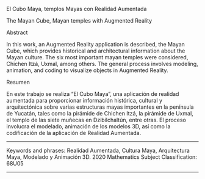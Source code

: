 El Cubo Maya, templos Mayas con Realidad Aumentada

The Mayan Cube, Mayan temples with Augmented Reality

Abstract

In this work, an Augmented Reality application is described, the Mayan Cube, which provides historical and architectural information about the Mayan culture. 
The six most important mayan temples were considered, Chichen Itzá, Uxmal, among others. 
The general process involves modeling, animation, and coding to visualize objects in Augmented Reality.

Resumen

En este trabajo se realiza “El Cubo Maya”, una aplicación de realidad aumentada para proporcionar información histórica, cultural y arquitectónica sobre 
varias estructuras mayas importantes en la península de Yucatán, tales como la pirámide de Chichen Itzá, la pirámide de Uxmal, el templo de las siete 
muñecas en Dzibilchaltún, entre otras. El proceso involucra el modelado, animación de los modelos 3D, 
así como la codificación de la aplicación de Realidad Aumentada.

_____________________
Keywords and phrases: Realidad Aumentada, Cultura Maya, Arquitectura Maya, Modelado y Animación 3D.
2020 Mathematics Subject Classification: 68U05
_____________________
